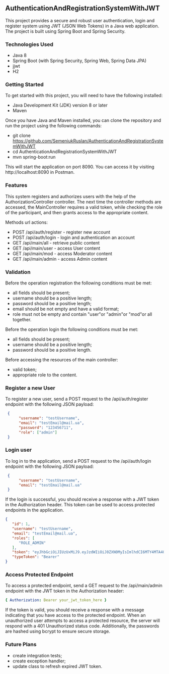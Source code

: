 ## AuthenticationAndRegistrationSystemWithJWT
This project provides a secure and robust user authentication, login and register system using JWT (JSON Web Tokens) in a Java web application. 
The project is built using Spring Boot and Spring Security.

### Technologies Used
- Java 8
- Spring Boot (with Spring Security, Spring Web, Spring Data JPA)
- jjwt
- H2

### Getting Started
To get started with this project, you will need to have the following installed:

- Java Development Kit (JDK) version 8 or later
- Maven

Once you have Java and Maven installed, you can clone the repository and run the project using the following commands:

- git clone https://github.com/SemeniukRuslan/AuthenticationAndRegistrationSystemWithJWT
- cd AuthenticationAndRegistrationSystemWithJWT
- mvn spring-boot:run

This will start the application on port 8090. You can access it by visiting http://localhost:8090 in Postman.

### Features
This system registers and authorizes users with the help of the AuthorizationController controller.
The next time the controller methods are accessed, the MainController requires a valid token, while checking the role of the participant, 
and then grants access to the appropriate content.

Methods	url	actions:
- POST	/api/auth/register - register new account
- POST	/api/auth/login	- login and authentication an account
- GET	/api/main/all - retrieve public content
- GET	/api/main/user - access User content
- GET	/api/main/mod - access Moderator content
- GET	/api/main/admin - access Admin content

### Validation
Before the operation registration the following conditions must be met:
* all fields should be present;
* username should be a positive length;
* password should be a positive length;
* email should be not empty and have a valid format;
* role must not be empty and contain "user"or "admin"or "mod"or all together.

Before the operation login the following conditions must be met:
* all fields should be present;
* username should be a positive length;
* password should be a positive length.

Before accessing the resources of the main controller:
* valid token;
* appropriate role to the content.

### Register a new User
To register a new user, send a POST request to the /api/auth/register endpoint with the following JSON payload:
```json
 {
      "username": "testUsername",
      "email": "testEmail@mail.ua",
      "password": "123456711",
      "role": ["admin"]
 }
```

###  Login user
To log in to the application, send a POST request to the /api/auth/login endpoint with the following JSON payload:
```json
 {
      "username": "testUsername",
      "email": "testEmail@mail.ua"
 }
```
If the login is successful, you should receive a response with a JWT token in the Authorization header. 
This token can be used to access protected endpoints in the application.
```json
{
   "id": 1,
   "username": "testUsername",
   "email": "testEmail@mail.ua",
   "roles": [
      "ROLE_ADMIN"
   ],
   "token": "eyJhbGciOiJIUzUxMiJ9.eyJzdWIiOiJ0ZXN0MyIsImlhdCI6MTY4MTA4ODY0NiwiZXhwIjoxNjgxMDkyMjQ2fQ.4kxD5eNgW0VgwKTjKAUhaThJdHb4IkIsnpi3ni7oVS4QjGnkYzLRhVpDm1AIUKOwMvpS2rb9Gdm5WabydCxl_g",
   "typeToken": "Bearer"
}
```

### Access Protected Endpoint
To access a protected endpoint, send a GET request to the /api/main/admin endpoint with the JWT token in the Authorization header:
```yaml
{ Authorization: Bearer your_jwt_token_here }
```
If the token is valid, you should receive a response with a message indicating that you have access to the protected endpoint.
When an unauthorized user attempts to access a protected resource, the server will respond with a 401 Unauthorized status code.
Additionally, the passwords are hashed using bcrypt to ensure secure storage.


### Future Plans
* create integration tests;
* create exception handler;
* update class to refresh expired JWT token.